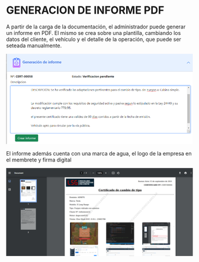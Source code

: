 # GENERACION DE INFORME PDF

A partir de la carga de la documentación, el administrador puede generar un informe en PDF. El mismo se crea sobre una plantilla, cambiando los datos del cliente, el vehículo y el detalle de la operación, que puede ser seteada manualmente.

<img src="https://github.com/MrHolmes19/certification-system/blob/main/doc/screenshots/5.admin-texto-pdf.png?raw=true" width="800">

El informe además cuenta con una marca de agua, el logo de la empresa en el membrete y firma digital

<img src="https://github.com/MrHolmes19/certification-system/blob/main/doc/screenshots/5.admin-pdf.png?raw=true" width="800">
